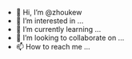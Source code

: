- 👋 Hi, I’m @zhoukew
- 👀 I’m interested in ...
- 🌱 I’m currently learning ...
- 💞️ I’m looking to collaborate on ...
- 📫 How to reach me ...

<!---
zhoukew/zhoukew is a ✨ special ✨ repository because its `README.md` (this file) appears on your GitHub profile.
You can click the Preview link to take a look at your changes.
--->
